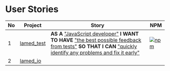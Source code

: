 # User Stories

No | Project | Story | NPM 
---- | ---- | ---- | ----
 1 | [lamed_test](https://github.com/perezLamed/lamed_test) | **AS A** <u>"JavaScript developer"</u> **I WANT TO HAVE** <u>"the best possible feedback from tests"</u> **SO THAT I CAN** <u>"quickly identify any problems and fix it early"</u> | [![npm](https://img.shields.io/npm/v/lamed_test.svg)](https://www.npmjs.org/package/lamed_test)
 2 | [lamed_io](https://github.com/perezLamed/lamed_io) |
 
 